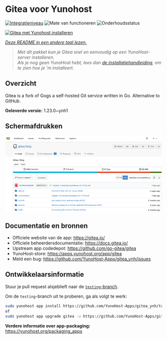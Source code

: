 <!--
NB: Deze README is automatisch gegenereerd door <https://github.com/YunoHost/apps/tree/master/tools/readme_generator>
Hij mag NIET handmatig aangepast worden.
-->

# Gitea voor Yunohost

[![Integratieniveau](https://apps.yunohost.org/badge/integration/gitea)](https://ci-apps.yunohost.org/ci/apps/gitea/)
![Mate van functioneren](https://apps.yunohost.org/badge/state/gitea)
![Onderhoudsstatus](https://apps.yunohost.org/badge/maintained/gitea)

[![Gitea met Yunohost installeren](https://install-app.yunohost.org/install-with-yunohost.svg)](https://install-app.yunohost.org/?app=gitea)

*[Deze README in een andere taal lezen.](./ALL_README.md)*

> *Met dit pakket kun je Gitea snel en eenvoudig op een YunoHost-server installeren.*  
> *Als je nog geen YunoHost hebt, lees dan [de installatiehandleiding](https://yunohost.org/install), om te zien hoe je 'm installeert.*

## Overzicht

Gitea is a fork of Gogs a self-hosted Git service written in Go. Alternative to GitHub.


**Geleverde versie:** 1.23.0~ynh1

## Schermafdrukken

![Schermafdrukken van Gitea](./doc/screenshots/screenshot.png)

## Documentatie en bronnen

- Officiele website van de app: <https://gitea.io/>
- Officiele beheerdersdocumentatie: <https://docs.gitea.io/>
- Upstream app codedepot: <https://github.com/go-gitea/gitea>
- YunoHost-store: <https://apps.yunohost.org/app/gitea>
- Meld een bug: <https://github.com/YunoHost-Apps/gitea_ynh/issues>

## Ontwikkelaarsinformatie

Stuur je pull request alsjeblieft naar de [`testing`-branch](https://github.com/YunoHost-Apps/gitea_ynh/tree/testing).

Om de `testing`-branch uit te proberen, ga als volgt te werk:

```bash
sudo yunohost app install https://github.com/YunoHost-Apps/gitea_ynh/tree/testing --debug
of
sudo yunohost app upgrade gitea -u https://github.com/YunoHost-Apps/gitea_ynh/tree/testing --debug
```

**Verdere informatie over app-packaging:** <https://yunohost.org/packaging_apps>
